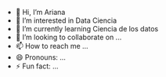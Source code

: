 - 👋 Hi, I’m Ariana
- 👀 I’m interested in Data Ciencia
- 🌱 I’m currently learning Ciencia de los datos
- 💞️ I’m looking to collaborate on ...
- 📫 How to reach me ...
- 😄 Pronouns: ...
- ⚡ Fun fact: ...
<!---
ariperbal/ariperbal is a ✨ special ✨ repository because its `README.md` (this file) appears on your GitHub profile.
You can click the Preview link to take a look at your changes.
--->
